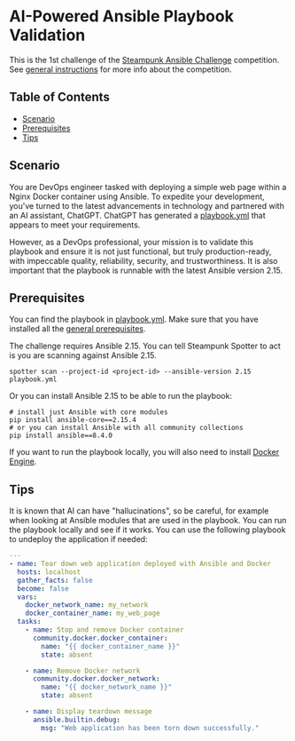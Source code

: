 # AI-Powered Ansible Playbook Validation
This is the 1st challenge of the [Steampunk Ansible Challenge] competition.
See [general instructions](../README.md) for more info about the competition.

## Table of Contents
- [Scenario](#scenario)
- [Prerequisites](#prerequisites)
- [Tips](#tips)

## Scenario
You are DevOps engineer tasked with deploying a simple web page within a Nginx
Docker container using Ansible.
To expedite your development, you've turned to the latest advancements in
technology and partnered with an AI assistant, ChatGPT. 
ChatGPT has generated a [playbook.yml](playbook.yml) that appears to meet your
requirements.

However, as a DevOps professional, your mission is to validate this playbook
and ensure it is not just functional, but truly production-ready, with
impeccable quality, reliability, security, and trustworthiness.
It is also important that the playbook is runnable with the latest Ansible
version 2.15.

## Prerequisites
You can find the playbook in [playbook.yml](playbook.yml).
Make sure that you have installed all the
[general prerequisites](../README.md#prerequisites).

The challenge requires Ansible 2.15.
You can tell Steampunk Spotter to act is you are scanning against Ansible 2.15.

```shell
spotter scan --project-id <project-id> --ansible-version 2.15 playbook.yml
```

Or you can install Ansible 2.15 to be able to run the playbook:

```shell
# install just Ansible with core modules
pip install ansible-core==2.15.4
# or you can install Ansible with all community collections
pip install ansible==8.4.0
```

If you want to run the playbook locally, you will also need to install
[Docker Engine].

## Tips
It is known that AI can have "hallucinations", so be careful, for example when
looking at Ansible modules that are used in the playbook.
You can run the playbook locally and see if it works.
You can use the following playbook to undeploy the application if needed:

```yaml
---
- name: Tear down web application deployed with Ansible and Docker
  hosts: localhost
  gather_facts: false
  become: false
  vars:
    docker_network_name: my_network
    docker_container_name: my_web_page
  tasks:
    - name: Stop and remove Docker container
      community.docker.docker_container:
        name: "{{ docker_container_name }}"
        state: absent

    - name: Remove Docker network
      community.docker.docker_network:
        name: "{{ docker_network_name }}"
        state: absent

    - name: Display teardown message
      ansible.builtin.debug:
        msg: "Web application has been torn down successfully."
```

[Steampunk Ansible Challenge]: https://steampunk.si/ansible-challenge/
[Docker Engine]: https://docs.docker.com/engine/install/